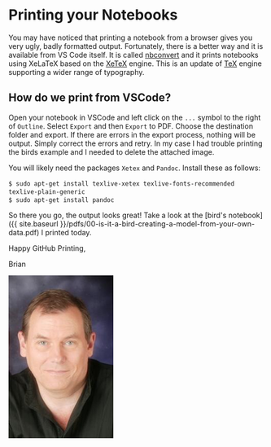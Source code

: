 # Printing your Notebooks

You may have noticed that printing a notebook from a browser gives you very ugly, badly formatted output.  Fortunately, there is a better way and it is available from VS Code itself.  It is called [nbconvert](https://nbconvert.readthedocs.io/en/latest/) and it prints notebooks using XeLaTeX based on the [XeTeX](https://en.wikipedia.org/wiki/XeTeX) engine. This is an update of [TeX](https://en.wikipedia.org/wiki/TeX) engine supporting a wider range of typography. 

## How do we print from VSCode?

Open your notebook in VSCode and left click on the `...` symbol to the right of `Outline`.  Select `Export` and then `Export` to PDF.  Choose the destination folder and export.   If there are errors in the export process, nothing will be output.  Simply correct the errors and retry.  In my case I had trouble printing the birds example and I needed to delete the attached image. 

You will likely need the packages `Xetex` and `Pandoc`.  Install these as follows:
```shell
$ sudo apt-get install texlive-xetex texlive-fonts-recommended texlive-plain-generic
$ sudo apt-get install pandoc
```

So there you go, the output looks great!  Take a look at the [bird's notebook]({{ site.baseurl }}/pdfs/00-is-it-a-bird-creating-a-model-from-your-own-data.pdf) I printed today.

Happy GitHub Printing, 


Brian

![](/images/Lovell_portrait_small.jpg "Brian Lovell")

